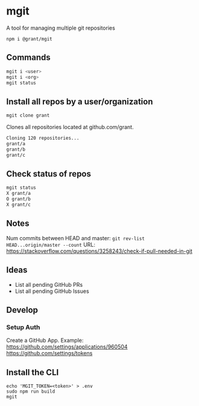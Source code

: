 # mgit

A tool for managing multiple git repositories

```
npm i @grant/mgit
```

## Commands

```sh
mgit i <user>
mgit i <org>
mgit status
```

## Install all repos by a user/organization

```sh
mgit clone grant
```

Clones all repositories located at github.com/grant.

```sh
Cloning 120 repositories...
grant/a
grant/b
grant/c
```

## Check status of repos

```sh
mgit status
X grant/a
O grant/b
X grant/c
```

## Notes

Num commits between HEAD and master:
`git rev-list HEAD...origin/master --count`
URL: https://stackoverflow.com/questions/3258243/check-if-pull-needed-in-git

## Ideas

- List all pending GitHub PRs
- List all pending GitHub Issues

## Develop

### Setup Auth

Create a GitHub App. Example:
https://github.com/settings/applications/960504
https://github.com/settings/tokens

## Install the CLI

```
echo 'MGIT_TOKEN=<token>' > .env
sudo npm run build
mgit
```
